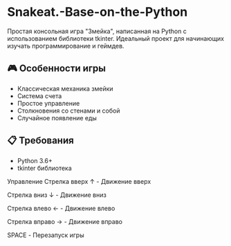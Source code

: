 # Snakeat.-Base-on-the-Python

Простая консольная игра "Змейка", написанная на Python с использованием библиотеки tkinter. Идеальный проект для начинающих изучать программирование и геймдев.

## 🎮 Особенности игры

- Классическая механика змейки
- Система счета
- Простое управление
- Столкновения со стенами и собой
- Случайное появление еды

## 📋 Требования

- Python 3.6+
- tkinter библиотека

Управление
Стрелка вверх ↑ - Движение вверх

Стрелка вниз ↓ - Движение вниз

Стрелка влево ← - Движение влево

Стрелка вправо → - Движение вправо

SPACE - Перезапуск игры


